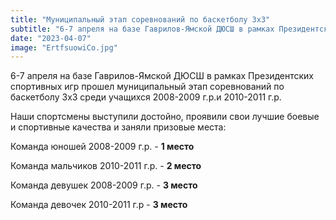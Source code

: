 ```yaml
---
title: "Муниципальный этап соревнований по баскетболу 3х3"  
subtitle: "6-7 апреля на базе Гаврилов-Ямской ДЮСШ в рамках Президентских спортивных игр прошел муниципальный этап соревнований по баскетболу 3х3 среди учащихся 2008-2009 г.р.и 2010-2011 г.р.. Наши баскетболисты заняли призовые места во всех возрастных группах."  
date: "2023-04-07" 
image: "ErtfsuowiCo.jpg"
---
```


6-7 апреля на базе Гаврилов-Ямской ДЮСШ в рамках Президентских спортивных игр прошел муниципальный этап соревнований по баскетболу 3х3 среди учащихся 2008-2009 г.р.и 2010-2011 г.р.

Наши спортсмены выступили достойно, проявили свои лучшие боевые и спортивные качества и заняли призовые места:

Команда юношей 2008-2009 г.р. - **1 место**

Команда мальчиков 2010-2011 г.р. - **2 место**

Команда девушек 2008-2009 г.р. - **3 место**

Команда девочек 2010-2011 г.р - **3 место**
